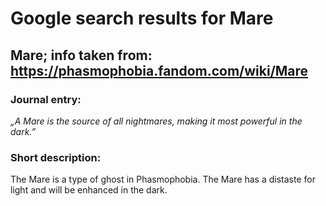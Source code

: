 # Google search results for Mare
## Mare; info taken from: https://phasmophobia.fandom.com/wiki/Mare
### Journal entry:
*„A Mare is the source of all nightmares, making it most powerful in the dark.”*

### Short description:
The Mare is a type of ghost in Phasmophobia. The Mare has a distaste for light and will be enhanced in the dark.